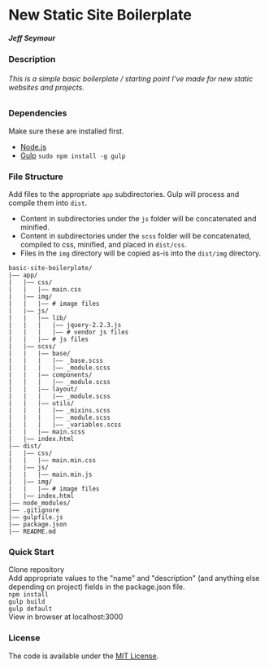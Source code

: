 # New Static Site Boilerplate
##### Jeff Seymour

### Description
###### This is a simple basic boilerplate / starting point I've made for new static websites and projects.  


### Dependencies
Make sure these are installed first.

* [Node.js](http://nodejs.org)
* [Gulp](http://gulpjs.com) `sudo npm install -g gulp`


### File Structure
Add files to the appropriate `app` subdirectories. Gulp will process and compile them into `dist`.

* Content in subdirectories under the `js` folder will be concatenated and minified.
* Content in subdirectories under the `scss` folder will be concatenated, compiled to css, minified, and placed in `dist/css`.
* Files in the `img` directory will be copied as-is into the `dist/img` directory.

```
basic-site-boilerplate/
|—— app/
|   |—— css/
|   |   |—— main.css
|   |—— img/
|   |   |—— # image files
|   |—— js/
|   |   |—— lib/
|   |   |   |—— jquery-2.2.3.js
|   |   |   |—— # vendor js files
|   |   |—— # js files
|   |—— scss/
|   |   |—— base/
|   |   |   |—— _base.scss
|   |   |   |—— _module.scss
|   |   |—— components/
|   |   |   |—— _module.scss
|   |   |—— layout/
|   |   |   |—— _module.scss
|   |   |—— utils/
|   |   |   |—— _mixins.scss
|   |   |   |—— _module.scss
|   |   |   |—— _variables.scss
|   |   |—— main.scss
|   |—— index.html
|—— dist/
|   |—— css/
|   |   |—— main.min.css
|   |—— js/
|   |   |—— main.min.js
|   |—— img/
|   |   |—— # image files
|   |—— index.html
|—— node_modules/
|—— .gitignore
|—— gulpfile.js
|—— package.json
|—— README.md
```

### Quick Start
Clone repository  
Add appropriate values to the "name" and "description" (and anything else depending on project) fields in the package.json file.  
```npm install```  
```gulp build```  
```gulp default```  
View in browser at localhost:3000

### License
The code is available under the [MIT License](LICENSE.md).

